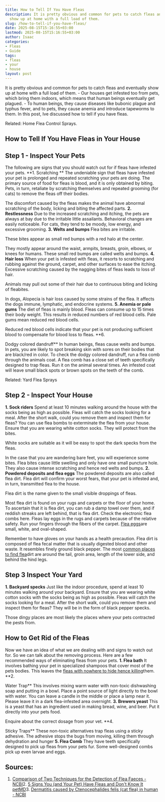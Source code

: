 ```yaml
---
title: How to Tell If You Have Fleas
description: It is pretty obvious and common for pets to catch fleas and eventually
  show up at home with a full load of them.
slug: /how-to-tell-if-you-have-fleas/
date: 2025-08-15T15:16:55+03:00
lastmod: 2025-08-15T15:16:55+03:00
author: Isaac
categories:
- Fleas
- Guide
tags:
- fleas
- your
- house
layout: post
---
```

It is pretty obvious and common for pets to catch fleas and eventually show up at home with a full load of them. - Our houses get infested too from pets, which bring them indoors, which means that human beings eventually get plagued. - To human beings, they cause diseases like bubonic plague and typhus fever, and to pets, they cause anemia and introduce tapeworms to them. In this post, Ive discussed how to tell if you have fleas.

Related: Home Flea Control Sprays.

##  How to Tell If You Have Fleas in Your House

##  **Step 1 - Inspect Your Pets**

The following are signs that you should watch out for if fleas have infested your pets. **1. Scratching ** The undeniable sign that fleas have infested your pet is prolonged and repeated scratching your pets are doing. The primary source of food for fleas is blood, and it is only obtained by biting. Pets, in turn, retaliate by scratching themselves and repeated grooming (for cats) to remove the fleas off their bodies.

The discomfort caused by the fleas makes the animal have abnormal scratching of the body, licking and biting the affected parts. **2. Restlessness** Due to the increased scratching and itching, the pets are always at bay due to the irritable little assailants. Behavioral changes are easily noticeable. For cats, they tend to be moody, low energy, and excessive grooming. **3. Welts and bumps** Flea bites are irritable.

These bites appear as small red bumps with a red halo at the center.

They mostly appear around the waist, armpits, breasts, groin, elbows, or knees for humans. These small red bumps are called welts and bumps. **4. Hair loss** When your pet is infested with fleas, it resorts to scratching and rubbing against the ground, carpet, and other surfaces to ease the itching. Excessive scratching caused by the nagging bites of fleas leads to loss of hair.

Animals may pull out some of their hair due to continuous biting and licking of fleabites.

In dogs, Alopecia is hair loss caused by some strains of the flea. It affects the dogs immune, lymphatic, and endocrine systems. **5. Anemia or pale gums** The diet of fleas is mainly blood. Fleas can consume up to 15 times their body weight. This results in reduced numbers of red blood cells. Pale gums mean reduced red blood cells.

Reduced red blood cells indicate that your pet is not producing sufficient blood to compensate for blood loss to fleas. **6.

Dodgy colored dandruff** In human beings, fleas cause welts and bumps. In pets, you are likely to spot breaking skin with sores on their bodies that are black/red in color. To check the dodgy colored dandruff, run a flea comb through the animals coat. A flea comb has a close set of teeth specifically designed to trap fleas. Run it on the animal several times. An infested coat will leave small black spots or brown spots on the teeth of the comb.

Related: Yard Flea Sprays

##  **Step 2 - Inspect Your House**

**1. Sock riders** Spend at least 10 minutes walking around the house with the socks being as high as possible. Fleas will catch the socks looking for a meal. After the short walk, could you remove them and inspect them for fleas? You can use flea bombs to exterminate the flea from your house. Ensure that you are wearing white cotton socks. They will protect from the bites.

White socks are suitable as it will be easy to spot the dark specks from the fleas.

In the case that you are wandering bare feet, you will experience some bites. Flea bites cause little swelling and only have one small puncture hole. They also cause intense scratching and hence red welts and bumps. **2. Powdered deposits and flea eggs** The powdered deposits are also called flea dirt. Flea dirt will confirm your worst fears, that your pet is infested and, in turn, transmitted flea to the house.

Flea dirt is the name given to the small visible droppings of fleas.

Most flea dirt is found on your rugs and carpets or the floor of your home. To ascertain that it is flea dirt, you can rub a damp towel over them, and if reddish streaks are left behind, that is flea dirt. Check the electronic flea combs here. Fleas lay eggs in the rugs and carpets because of the relative safety. Run your fingers through the fibers of the carpet. [Flea eggs](https://pestpolicy.com/what-do-flea-eggs-look-like/)are small, white, and oval-shaped.

Remember to have gloves on your hands as a health precaution. Flea dirt is composed of flea fecal matter that is usually digested blood and other waste. It resembles finely ground black pepper. The most [common places to find flea](https://pestpolicy.com/where-do-fleas-come-from/)dirt are around the tail, groin area, length of the lower side, and behind the hind legs.

##  **Step 3  Inspect Your Yard**

**1. Backyard specks** Just like the indoor procedure, spend at least 10 minutes walking around your backyard. Ensure that you are wearing white cotton socks with the socks being as high as possible. Fleas will catch the socks looking for a meal. After the short walk, could you remove them and inspect them for fleas? They will be in the form of black pepper specks.

Those dingy places are most likely the places where your pets contracted the pests from.

##  How to Get Rid of the Fleas

Now we have an idea of what we are dealing with and signs to watch out for. So we can talk about the removing process. Here are a few recommended ways of eliminating fleas from your pets. **1. Flea bath** It involves bathing your pet in specialized shampoos that cover most of the pets bodies. This leaves the [fleas with nowhere to hide hence killing](https://pestpolicy.com/how-to-kill-fleas-on-dogs-naturally-safe-and-fast/)them. **2.

Water Trap** This involves mixing warm water with non-toxic dishwashing soap and putting in a bowl. Place a point source of light directly to the bowl with water. You can leave a candle in the middle or place a lamp near it. Please leave it in a dark flea-infested area overnight. **3. Brewers yeast** This is a yeast that has an ingredient used in making bread, wine, and beer. Put it directly into your pets food.

Enquire about the correct dosage from your vet. **4.

Sticky Traps** These non-toxic alternatives trap fleas using a sticky adhesive. The adhesive stops the bugs from moving, killing them through dehydration and hunger **5. Flea Comb** They have teeth specifically designed to pick up fleas from your pets fur. Some well-designed combs pick up even larvae and eggs.

##  Sources:

1. [Comparison of Two Techniques for the Detection of Flea Faeces - NCBI](https://www.ncbi.nlm.nih.gov/pmc/articles/PMC4227412/)2. [5 Signs You (and Your Pet) Have Fleas and Don't Know It petMD](https://www.petmd.com/dog/parasites/signs-you-your-pet-have-fleas-and-dont-know-it)3. [Dermatitis caused by Ctenocephalides felis (cat flea) in human - NCBI](https://www.ncbi.nlm.nih.gov/pmc/articles/PMC4247491/)
